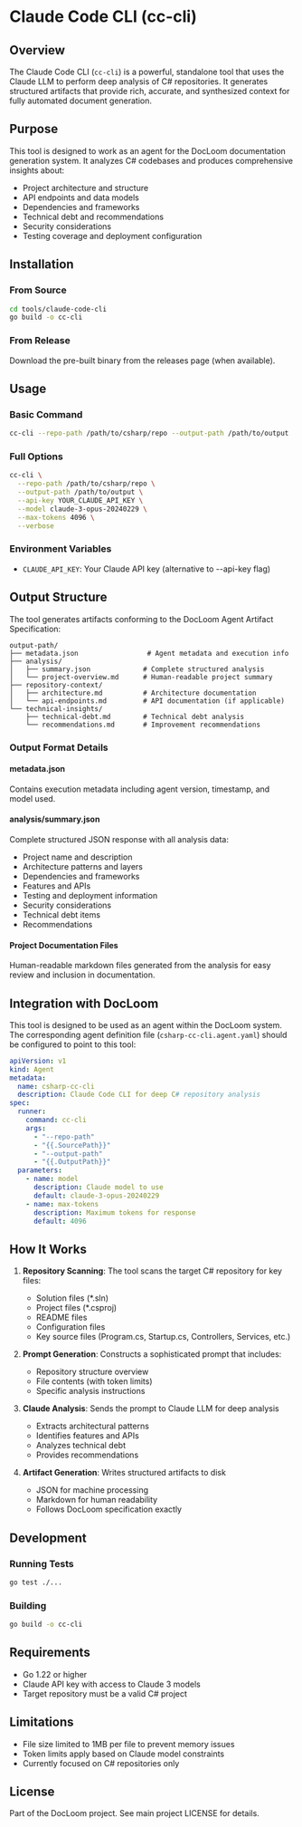 # Claude Code CLI (cc-cli)

## Overview

The Claude Code CLI (`cc-cli`) is a powerful, standalone tool that uses the Claude LLM to perform deep analysis of C# repositories. It generates structured artifacts that provide rich, accurate, and synthesized context for fully automated document generation.

## Purpose

This tool is designed to work as an agent for the DocLoom documentation generation system. It analyzes C# codebases and produces comprehensive insights about:

- Project architecture and structure
- API endpoints and data models  
- Dependencies and frameworks
- Technical debt and recommendations
- Security considerations
- Testing coverage and deployment configuration

## Installation

### From Source

```bash
cd tools/claude-code-cli
go build -o cc-cli
```

### From Release

Download the pre-built binary from the releases page (when available).

## Usage

### Basic Command

```bash
cc-cli --repo-path /path/to/csharp/repo --output-path /path/to/output
```

### Full Options

```bash
cc-cli \
  --repo-path /path/to/csharp/repo \
  --output-path /path/to/output \
  --api-key YOUR_CLAUDE_API_KEY \
  --model claude-3-opus-20240229 \
  --max-tokens 4096 \
  --verbose
```

### Environment Variables

- `CLAUDE_API_KEY`: Your Claude API key (alternative to --api-key flag)

## Output Structure

The tool generates artifacts conforming to the DocLoom Agent Artifact Specification:

```
output-path/
├── metadata.json                 # Agent metadata and execution info
├── analysis/
│   ├── summary.json             # Complete structured analysis
│   └── project-overview.md      # Human-readable project summary
├── repository-context/
│   ├── architecture.md          # Architecture documentation
│   └── api-endpoints.md         # API documentation (if applicable)
└── technical-insights/
    ├── technical-debt.md        # Technical debt analysis
    └── recommendations.md       # Improvement recommendations
```

### Output Format Details

#### metadata.json
Contains execution metadata including agent version, timestamp, and model used.

#### analysis/summary.json
Complete structured JSON response with all analysis data:
- Project name and description
- Architecture patterns and layers
- Dependencies and frameworks
- Features and APIs
- Testing and deployment information
- Security considerations
- Technical debt items
- Recommendations

#### Project Documentation Files
Human-readable markdown files generated from the analysis for easy review and inclusion in documentation.

## Integration with DocLoom

This tool is designed to be used as an agent within the DocLoom system. The corresponding agent definition file (`csharp-cc-cli.agent.yaml`) should be configured to point to this tool:

```yaml
apiVersion: v1
kind: Agent
metadata:
  name: csharp-cc-cli
  description: Claude Code CLI for deep C# repository analysis
spec:
  runner:
    command: cc-cli
    args:
      - "--repo-path"
      - "{{.SourcePath}}"
      - "--output-path"  
      - "{{.OutputPath}}"
  parameters:
    - name: model
      description: Claude model to use
      default: claude-3-opus-20240229
    - name: max-tokens
      description: Maximum tokens for response
      default: 4096
```

## How It Works

1. **Repository Scanning**: The tool scans the target C# repository for key files:
   - Solution files (*.sln)
   - Project files (*.csproj)
   - README files
   - Configuration files
   - Key source files (Program.cs, Startup.cs, Controllers, Services, etc.)

2. **Prompt Generation**: Constructs a sophisticated prompt that includes:
   - Repository structure overview
   - File contents (with token limits)
   - Specific analysis instructions

3. **Claude Analysis**: Sends the prompt to Claude LLM for deep analysis
   - Extracts architectural patterns
   - Identifies features and APIs
   - Analyzes technical debt
   - Provides recommendations

4. **Artifact Generation**: Writes structured artifacts to disk
   - JSON for machine processing
   - Markdown for human readability
   - Follows DocLoom specification exactly

## Development

### Running Tests

```bash
go test ./...
```

### Building

```bash
go build -o cc-cli
```

## Requirements

- Go 1.22 or higher
- Claude API key with access to Claude 3 models
- Target repository must be a valid C# project

## Limitations

- File size limited to 1MB per file to prevent memory issues
- Token limits apply based on Claude model constraints
- Currently focused on C# repositories only

## License

Part of the DocLoom project. See main project LICENSE for details.
